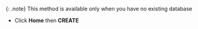 {: .note}
This method is available only when you have no existing database

* Click **Home** then **CREATE**
